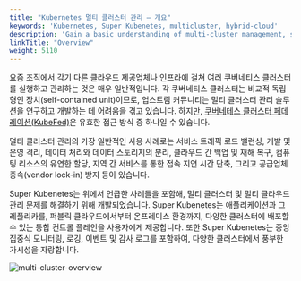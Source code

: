 ```yaml
---
title: "Kubernetes 멀티 클러스터 관리 — 개요"
keywords: 'Kubernetes, Super Kubenetes, multicluster, hybrid-cloud'
description: 'Gain a basic understanding of multi-cluster management, such as its common use cases, and the benefits that Super Kubenetes can bring with its multi-cluster feature.'
linkTitle: "Overview"
weight: 5110
---
```


요즘 조직에서 각기 다른 클라우드 제공업체나 인프라에 걸쳐 여러 쿠버네티스 클러스터를 실행하고 관리하는 것은 매우 일반적입니다. 각 쿠버네티스 클러스터는 비교적 독립형인 장치(self-contained unit)이므로, 업스트림 커뮤니티는 멀티 클러스터 관리 솔루션을 연구하고 개발하는 데 어려움을 겪고 있습니다. 하지만, [쿠버네테스 클러스터 페데레이션(KubeFed)](https://github.com/kubernetes-sigs/kubefed)은 유효한 접근 방식 중 하나일 수 있습니다.

멀티 클러스터 관리의 가장 일반적인 사용 사례로는 서비스 트래픽 로드 밸런싱, 개발 및 운영 격리, 데이터 처리와 데이터 스토리지의 분리, 클라우드 간 백업 및 재해 복구, 컴퓨팅 리소스의 유연한 할당, 지역 간 서비스를 통한 접속 지연 시간 단축, 그리고 공급업체 종속(vendor lock-in) 방지 등이 있습니다.

Super Kubenetes는 위에서 언급한 사례들을 포함해, 멀티 클러스터 및 멀티 클라우드 관리 문제를 해결하기 위해 개발되었습니다. Super Kubenetes는 애플리케이션과 그 레플리카를, 퍼블릭 클라우드에서부터 온프레미스 환경까지, 다양한 클러스터에 배포할 수 있는 통합 컨트롤 플레인을 사용자에게 제공합니다. 또한 Super Kubenetes는 중앙 집중식 모니터링, 로깅, 이벤트 및 감사 로그를 포함하여, 다양한 클러스터에서 풍부한 가시성을 자랑합니다.

![multi-cluster-overview](/dist/assets/docs/v3.3/multicluster-management/introduction/overview/multi-cluster-overview.jpg)
